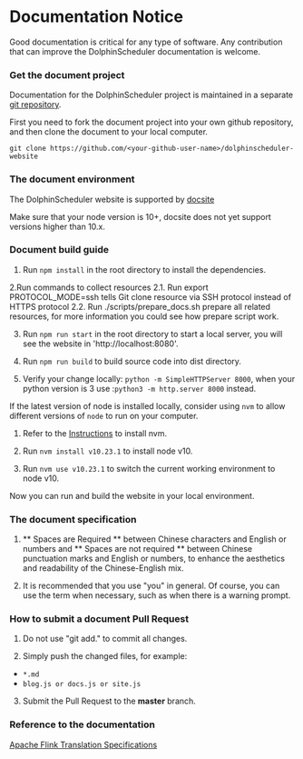 # Documentation Notice

Good documentation is critical for any type of software. Any contribution that can improve the DolphinScheduler documentation is welcome.

###  Get the document project

Documentation for the DolphinScheduler project is maintained in a separate [git repository](https://github.com/apache/dolphinscheduler-website).

First you need to fork the document project into your own github repository, and then clone the document to your local computer.

```
git clone https://github.com/<your-github-user-name>/dolphinscheduler-website
```

### The document environment

The DolphinScheduler website is supported by [docsite](https://github.com/chengshiwen/docsite-ext)

Make sure that your node version is 10+, docsite does not yet support versions higher than 10.x.

### Document build guide

1. Run `npm install` in the root directory to install the dependencies.

2.Run commands to collect resources 2.1. Run export PROTOCOL_MODE=ssh tells Git clone resource via SSH protocol instead of HTTPS protocol 2.2. Run ./scripts/prepare_docs.sh prepare all related resources, for more information you could see how prepare script work.

3. Run `npm run start` in the root directory to start a local server, you will see the website in 'http://localhost:8080'.

4. Run `npm run build` to build source code into dist directory.

5. Verify your change locally: `python -m SimpleHTTPServer 8000`, when your python version is 3 use :`python3 -m http.server 8000` instead.

If the latest version of node is installed locally, consider using `nvm` to allow different versions of `node` to run on your computer.

1. Refer to the [Instructions](http://nvm.sh) to install nvm.

2. Run `nvm install v10.23.1` to install node v10.

3. Run `nvm use v10.23.1` to switch the current working environment to node v10.

Now you can run and build the website in your local environment.

### The document specification

1. ** Spaces are Required ** between Chinese characters and English or numbers and ** Spaces are not required ** between Chinese punctuation marks and English or numbers, to enhance the aesthetics and readability of the Chinese-English mix.

2. It is recommended that you use "you" in general. Of course, you can use the term when necessary, such as when there is a warning prompt.

### How to submit a document Pull Request

1. Do not use "git add." to commit all changes.

2. Simply push the changed files, for example:

 * `*.md`
 * `blog.js or docs.js or site.js`

3. Submit the Pull Request to the **master** branch.

### Reference to the documentation

[Apache Flink Translation Specifications](https://cwiki.apache.org/confluence/display/FLINK/Flink+Translation+Specifications)
